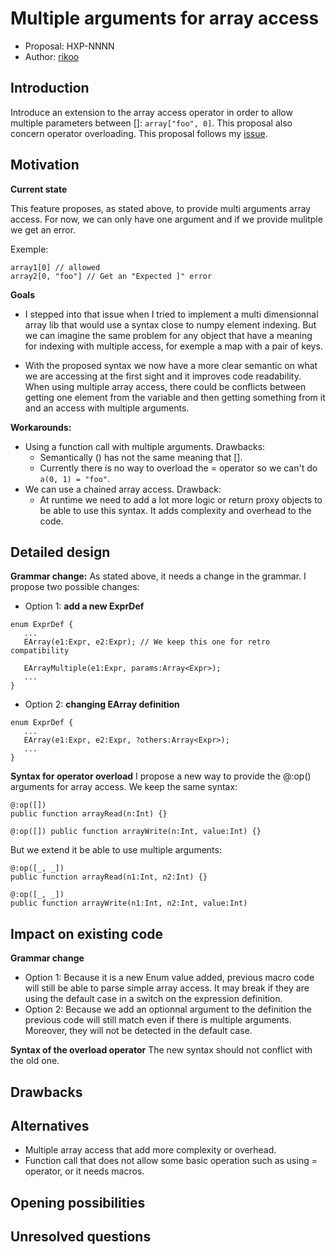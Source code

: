 # Multiple arguments for array access

* Proposal: HXP-NNNN
* Author: [rikoo](https://github.com/ErikRikoo)

## Introduction

Introduce an extension to the array access operator in order to allow multiple parameters between []: `array["foo", 0]`.
This proposal also concern operator overloading.
This proposal follows my [issue](https://github.com/HaxeFoundation/haxe/issues/9339).

## Motivation

**Current state** 

This feature proposes, as stated above, to provide multi arguments array access. 
For now, we can only have one argument and if we provide mulitple we get an error.

Exemple:
```
array1[0] // allowed
array2[0, "foo"] // Get an "Expected ]" error
```

**Goals**

- I stepped into that issue when I tried to implement a multi dimensionnal array lib that would use a syntax close to numpy element indexing.
But we can imagine the same problem for any object that have a meaning for indexing with multiple access, for exemple a map with a pair of keys.

- With the proposed syntax we now have a more clear semantic on what we are accessing at the first sight and it improves code readability.
When using multiple array access, there could be conflicts between getting one element from the variable and then getting something from it and an access with multiple arguments.


**Workarounds:**
- Using a function call with multiple arguments. Drawbacks:
  - Semantically () has not the same meaning that [].
  - Currently there is no way to overload the = operator so we can't do `a(0, 1) = "foo"`.
- We can use a chained array access. Drawback:
  - At runtime we need to add a lot more logic or return proxy objects to be able to use this syntax. It adds complexity and overhead to the code. 

## Detailed design 
**Grammar change:**
As stated above, it needs a change in the grammar.
I propose two possible changes:
- Option 1: **add a new ExprDef**
```
enum ExprDef {
   ...
   EArray(e1:Expr, e2:Expr); // We keep this one for retro compatibility

   EArrayMultiple(e1:Expr, params:Array<Expr>);
   ...
}
```

- Option 2: **changing EArray definition**
```
enum ExprDef {
   ...
   EArray(e1:Expr, e2:Expr, ?others:Array<Expr>);
   ...
}
```

**Syntax for operator overload**
I propose a new way to provide the @:op() arguments for array access.
We keep the same syntax:
```
@:op([]) 
public function arrayRead(n:Int) {}

@:op([]) public function arrayWrite(n:Int, value:Int) {}
```
But we extend it be able to use multiple arguments:
```
@:op([_, _])
public function arrayRead(n1:Int, n2:Int) {}

@:op([_, _])
public function arrayWrite(n1:Int, n2:Int, value:Int)
```


## Impact on existing code
**Grammar change**
- Option 1:
Because it is a new Enum value added, previous macro code will still be able to parse simple array access. It may break if they are using the default case in a switch on the expression definition.
- Option 2:
Because we add an optionnal argument to the definition the previous code will still match even if there is multiple arguments. Moreover, they will not be detected in the default case.

**Syntax of the overload operator**
The new syntax should not conflict with the old one.

## Drawbacks


## Alternatives

- Multiple array access that add more complexity or overhead.
- Function call that does not allow some basic operation such as using = operator, or it needs macros.

## Opening possibilities

## Unresolved questions

